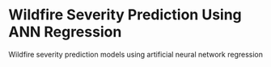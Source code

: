 # Wildfire Severity Prediction Using ANN Regression
Wildfire severity prediction models using artificial neural network regression
